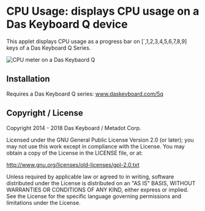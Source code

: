# CPU Usage: displays CPU usage on a Das Keyboard Q device

This applet displays CPU usage as a progress bar on 
[`,1,2,3,4,5,6,7,8,9] keys of a Das Keyboard Q Series.

![CPU meter on a Das Keybaord Q](./assets/q-cpu-usage.png "Q CPU usage")

## Installation

Requires a Das Keyboard Q series: www.daskeyboard.com/5q

## Copyright / License


Copyright 2014 - 2018 Das Keyboard / Metadot Corp.

Licensed under the GNU General Public License Version 2.0 (or later);
you may not use this work except in compliance with the License.
You may obtain a copy of the License in the LICENSE file, or at:

   http://www.gnu.org/licenses/old-licenses/gpl-2.0.txt

Unless required by applicable law or agreed to in writing, software
distributed under the License is distributed on an "AS IS" BASIS,
WITHOUT WARRANTIES OR CONDITIONS OF ANY KIND, either express or implied.
See the License for the specific language governing permissions and
limitations under the License.
